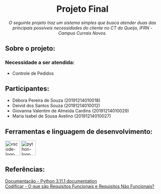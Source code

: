 <h1 align="center">Projeto Final</h1>
<p align="center"><i>O seguinte projeto traz um sistema simples que busca atender duas das principais possíveis necessidades do cliente no CT do Queijo, IFRN - Campus Currais Novos.</i></p>

<h2>Sobre o projeto:</h2>

<h3>Necessidade a ser atendida:</h3>
<ul>
<li>Controle de Pedidos</li>
</ul>

<h2>Participantes:</h2>

<ul>
<li>Débora Pereira de Souza (20191214010018)</li>
<li>Deivid dos Santos Souza (20191214010012)</li>
<li>Giovanna Valentim de Almeida Cardins (20191214010029)</li>
<li>Maria Isabel de Sousa Avelino (20191214010027)</li>
</ul>

<h2>Ferramentas e linguagem de desenvolvimento:</h2>

<p display="inline-block">
  <img width="48" src="https://upload.wikimedia.org/wikipedia/commons/thumb/9/9a/Visual_Studio_Code_1.35_icon.svg/2048px-Visual_Studio_Code_1.35_icon.svg.png" alt="vscode-logo"/>
  <img width="48" src="https://upload.wikimedia.org/wikipedia/commons/archive/c/c3/20220821155028%21Python-logo-notext.svg" alt="python-logo"/>
</p>

<h2>Referências:</h2>

[Documentação - Python 3.11.1 documentation](https://docs.python.org/3/)
<br>
[Codificar - O que são Requisitos Funcionais e Requisitos Não Funcionais?](https://codificar.com.br/requisitos-funcionais-nao-funcionais/)

